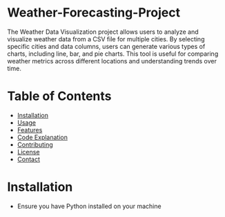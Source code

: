 # Weather-Forecasting-Project
The Weather Data Visualization project allows users to analyze and visualize weather data from a CSV file for multiple cities. By selecting specific cities and data columns, users can generate various types of charts, including line, bar, and pie charts. This tool is useful for comparing weather metrics across different locations and understanding trends over time.
# Table of Contents
  - [Installation](#Installation)
  - [Usage](#Usage)
  - [Features](#Features)
  - [Code Explanation](#CodeExplanation)
  - [Contributing](#Contributing)
  - [License](#License)
  - [Contact](#Contact)
# Installation
  - Ensure you have Python installed on your machine
